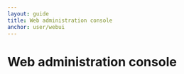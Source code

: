 ```yaml
---
layout: guide
title: Web administration console
anchor: user/webui
---
```


# Web administration console
